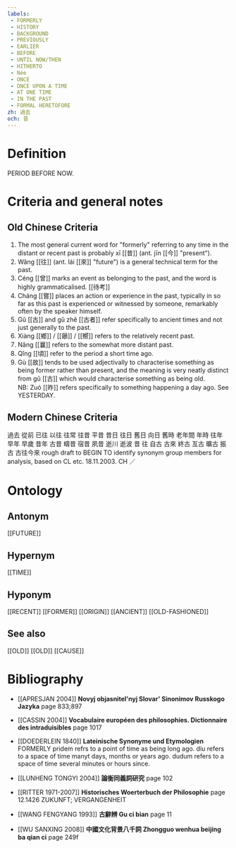 ```yaml
---
labels: 
 - FORMERLY
 - HISTORY
 - BACKGROUND
 - PREVIOUSLY
 - EARLIER
 - BEFORE
 - UNTIL NOW/THEN
 - HITHERTO
 - Née
 - ONCE
 - ONCE UPON A TIME
 - AT ONE TIME
 - IN THE PAST
 - FORMAL HERETOFORE
zh: 過去
och: 昔
---
```


# Definition
PERIOD BEFORE NOW.
# Criteria and general notes
## Old Chinese Criteria
1. The most general current word for "formerly" referring to any time in the distant or recent past is probably xī [[昔]] (ant. jīn [[今]] "present").
2. Wǎng [[往]] (ant. lái [[來]] "future") is a general technical term for the past.
3. Céng [[曾]] marks an event as belonging to the past, and the word is highly grammaticalised. [[待考]]
4. Cháng [[嘗]] places an action or experience in the past, typically in so far as this past is experienced or witnessed by someone, remarkably often by the speaker himself.
5. Gǔ [[古]] and gǔ zhě [[古者]] refer specifically to ancient times and not just generally to the past.
6. Xiàng [[鄉]] / [[曏]] / [[嚮]] refers to the relatively recent past.
7. Nǎng [[曩]] refers to the somewhat more distant past.
8. Qǐng [[頃]] refer to the period a short time ago.
9. Gù [[故]] tends to be used adjectivally to characterise something as being former rather than present, and the meaning is very neatly distinct from gǔ [[古]] which would characterise something as being old.\
NB: Zuó [[昨]] refers specifically to something happening a day ago. See YESTERDAY.
## Modern Chinese Criteria
過去
從前
已往
以往
往常
往昔
平昔
昔日
往日
舊日
向日
舊時
老年間
年時
往年
早年
早歲
昔年
古昔
疇昔
宿昔
夙昔
逝川
逝波
昔
往
自古
古來
終古
亙古
曠古
振古
古往今來
rough draft to BEGIN TO identify synonym group members for analysis, based on CL etc. 18.11.2003. CH ／
# Ontology

## Antonym
[[FUTURE]]
## Hypernym
[[TIME]]
## Hyponym
[[RECENT]]
[[FORMER]]
[[ORIGIN]]
[[ANCIENT]]
[[OLD-FASHIONED]]
## See also
[[OLD]]
[[OLD]]
[[CAUSE]]
# Bibliography
- [[APRESJAN 2004]]
**Novyj objasnitel'nyj Slovar' Sinonimov Russkogo Jazyka** page 833;897

- [[CASSIN 2004]]
**Vocabulaire européen des philosophies. Dictionnaire des intraduisibles** page 1017

- [[DOEDERLEIN 1840]]
**Lateinische Synonyme und Etymologien** 
FORMERLY
pridem refrs to a point of time as being long ago.
diu refers to a space of time manyt days, months or years ago.
dudum refers to a space of time several minutes or hours since.
- [[LUNHENG TONGYI 2004]]
**論衡同義詞研究** page 102

- [[RITTER 1971-2007]]
**Historisches Woerterbuch der Philosophie** page 12.1426
ZUKUNFT; VERGANGENHEIT
- [[WANG FENGYANG 1993]]
**古辭辨 Gu ci bian** page 11

- [[WU SANXING 2008]]
**中國文化背景八千詞 Zhongguo wenhua beijing ba qian ci** page 249f

